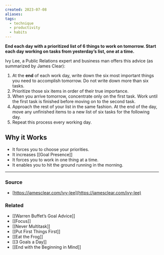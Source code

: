 ```yaml
---
created: 2023-07-08
aliases: 
tags:
  - technique
  - productivity
  - habits
---
```

**End each day with a prioritized list of 6 things to work on tomorrow. Start each day working on tasks from yesterday’s list, one at a time.**

Ivy Lee, a Public Relations expert and business man offers this advice (as summarized by James Clear):

1. At the **end** of each work day, write down the six most important things you need to accomplish tomorrow. Do not write down more than six tasks.
2. Prioritize those six items in order of their true importance.
3. When you arrive tomorrow, concentrate only on the first task. Work until the first task is finished before moving on to the second task.
4. Approach the rest of your list in the same fashion. At the end of the day, move any unfinished items to a new list of six tasks for the following day.
5. Repeat this process every working day.

## Why it Works
- It forces you to choose your priorities.
- It increases [[Goal Presence]]
- It forces you to work in one thing at a time.
- It enables you to hit the ground running in the morning.

****
### Source
- [https://jamesclear.com/ivy-lee](https://jamesclear.com/ivy-lee)

### Related
- [[Warren Buffet’s Goal Advice]] 
- [[Focus]]
- [[Never Multitask]] 
- [[Put First Things First]] 
- [[Eat the Frog]] 
- [[3 Goals a Day]]
- [[End with the Beginning in Mind]]